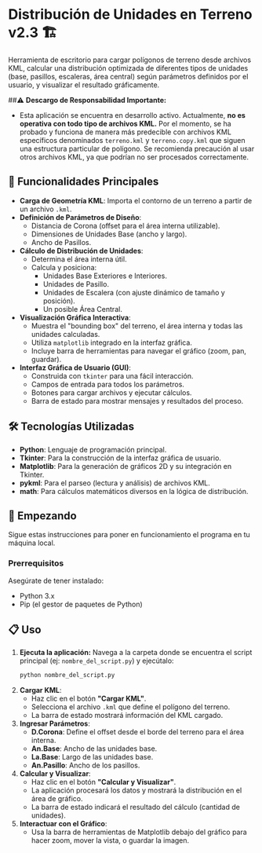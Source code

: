 # Distribución de Unidades en Terreno v2.3 🏗️

Herramienta de escritorio para cargar polígonos de terreno desde archivos KML, calcular una distribución optimizada de diferentes tipos de unidades (base, pasillos, escaleras, área central) según parámetros definidos por el usuario, y visualizar el resultado gráficamente.

##⚠️ **Descargo de Responsabilidad Importante:**
* Esta aplicación se encuentra en desarrollo activo. Actualmente, **no es operativa con todo tipo de archivos KML.** Por el momento, se ha probado y funciona de manera más predecible con archivos KML específicos denominados `terreno.kml` y `terreno.copy.kml` que siguen una estructura particular de polígono. Se recomienda precaución al usar otros archivos KML, ya que podrían no ser procesados correctamente.

## 🌟 Funcionalidades Principales

* **Carga de Geometría KML**: Importa el contorno de un terreno a partir de un archivo `.kml`.
* **Definición de Parámetros de Diseño**:
    * Distancia de Corona (offset para el área interna utilizable).
    * Dimensiones de Unidades Base (ancho y largo).
    * Ancho de Pasillos.
* **Cálculo de Distribución de Unidades**:
    * Determina el área interna útil.
    * Calcula y posiciona:
        * Unidades Base Exteriores e Interiores.
        * Unidades de Pasillo.
        * Unidades de Escalera (con ajuste dinámico de tamaño y posición).
        * Un posible Área Central.
* **Visualización Gráfica Interactiva**:
    * Muestra el "bounding box" del terreno, el área interna y todas las unidades calculadas.
    * Utiliza `matplotlib` integrado en la interfaz gráfica.
    * Incluye barra de herramientas para navegar el gráfico (zoom, pan, guardar).
* **Interfaz Gráfica de Usuario (GUI)**:
    * Construida con `tkinter` para una fácil interacción.
    * Campos de entrada para todos los parámetros.
    * Botones para cargar archivos y ejecutar cálculos.
    * Barra de estado para mostrar mensajes y resultados del proceso.

## 🛠️ Tecnologías Utilizadas

* **Python**: Lenguaje de programación principal.
* **Tkinter**: Para la construcción de la interfaz gráfica de usuario.
* **Matplotlib**: Para la generación de gráficos 2D y su integración en Tkinter.
* **pykml**: Para el parseo (lectura y análisis) de archivos KML.
* **math**: Para cálculos matemáticos diversos en la lógica de distribución.

## 🚀 Empezando

Sigue estas instrucciones para poner en funcionamiento el programa en tu máquina local.

### Prerrequisitos

Asegúrate de tener instalado:

* Python 3.x
* Pip (el gestor de paquetes de Python)

## 📋 Uso

1.  **Ejecuta la aplicación:**
    Navega a la carpeta donde se encuentra el script principal (ej: `nombre_del_script.py`) y ejecútalo:
    ```bash
    python nombre_del_script.py
    ```
2.  **Cargar KML**:
    * Haz clic en el botón **"Cargar KML"**.
    * Selecciona el archivo `.kml` que define el polígono del terreno.
    * La barra de estado mostrará información del KML cargado.
3.  **Ingresar Parámetros**:
    * **D.Corona**: Define el offset desde el borde del terreno para el área interna.
    * **An.Base**: Ancho de las unidades base.
    * **La.Base**: Largo de las unidades base.
    * **An.Pasillo**: Ancho de los pasillos.
4.  **Calcular y Visualizar**:
    * Haz clic en el botón **"Calcular y Visualizar"**.
    * La aplicación procesará los datos y mostrará la distribución en el área de gráfico.
    * La barra de estado indicará el resultado del cálculo (cantidad de unidades).
5.  **Interactuar con el Gráfico**:
    * Usa la barra de herramientas de Matplotlib debajo del gráfico para hacer zoom, mover la vista, o guardar la imagen.
